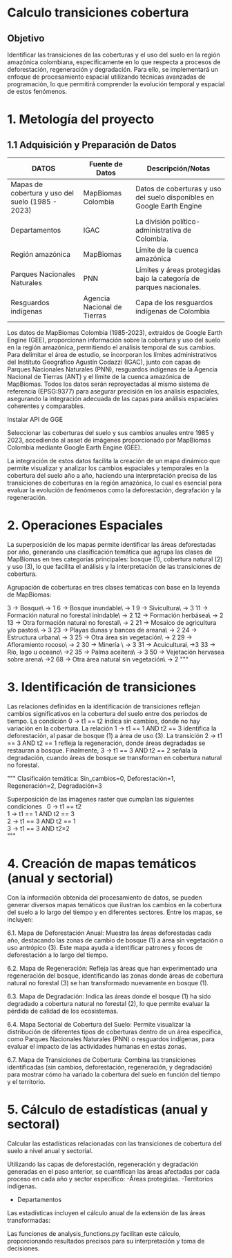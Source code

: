# Calculo transiciones cobertura

## Objetivo
Identificar las transiciones de las coberturas y el uso del suelo en la región amazónica colombiana, específicamente en lo que respecta a procesos de deforestación, regeneración y degradación. Para ello, se implementará un enfoque de procesamiento espacial utilizando técnicas avanzadas de programación, lo que permitirá comprender la evolución temporal y espacial de estos fenómenos.

# 1. Metología del proyecto

## 1.1 Adquisición y Preparación de Datos

| **DATOS**                           | **Fuente de Datos**     | **Descripción/Notas**                                       |
|----------------------------------------|-------------------------|-------------------------------------------------------------|
| Mapas de cobertura y uso del suelo (1985 - 2023) | MapBiomas Colombia       | Datos de coberturas y uso del suelo disponibles en Google Earth Engine |
| Departamentos | IGAC                     | La división político-administrativa de Colombia. |
| Región amazónica                       | MapBiomas               | Límite de la cuenca amazónica |
| Parques Nacionales Naturales           | PNN                     | Límites y áreas protegidas bajo la categoría de parques nacionales. |
| Resguardos indígenas                   | Agencia Nacional de Tierras | Capa de los resguardos indígenas de Colombia  |


Los datos de MapBiomas Colombia (1985-2023), extraídos de Google Earth Engine (GEE), proporcionan información sobre la cobertura y uso del suelo en la región amazónica, permitiendo el análisis temporal de sus cambios. Para delimitar el área de estudio, se incorporan los límites administrativos del Instituto Geográfico Agustín Codazzi (IGAC), junto con capas de Parques Nacionales Naturales (PNN), resguardos indígenas de la Agencia Nacional de Tierras (ANT) y el límite de la cuenca amazónica de MapBiomas. Todos los datos serán reproyectadas al mismo sistema de referencia (EPSG:9377) para asegurar precisión en los análisis espaciales, asegurando la integración adecuada de las capas para análisis espaciales coherentes y comparables.

Instalar API de GGE

Seleccionar las coberturas del suelo y sus cambios anuales entre 1985 y 2023, accediendo al asset de imágenes proporcionado por MapBiomas Colombia mediante Google Earth Engine (GEE).

La integración de estos datos facilita la creación de un mapa dinámico que permite visualizar y analizar los cambios espaciales y temporales en la cobertura del suelo año a año, haciendo una interpretación precisa de las transiciones de coberturas en la región amazónica, lo cual es esencial para evaluar la evolución de fenómenos como la deforestación, degrafación y la regeneración.

# 2. Operaciones Espaciales
La superposición de los mapas permite identificar las áreas deforestadas por año, generando una clasificación temática que agrupa las clases de MapBiomas en tres categorías principales: bosque (1), cobertura natural (2) y uso (3), lo que facilita el análisis y la interpretación de las transiciones de cobertura.

Agrupación de coberturas en tres clases temáticas con base en la leyenda de MapBiomas:

3 -> Bosque\ -> 1
6 -> Bosque inundable\ -> 1
9 -> Sivicultura\ -> 3
11 -> Formación natural no forestal inindable\ -> 2
12 -> Formación herbásea\ -> 2
13 ->  Otra formación natural no forestal\ -> 2
21 -> Mosaico de agricultura y/o pastos\ -> 3
23 -> Playas dunas y bancos de areana\ -> 2
24 -> Estructura urbana\ -> 3
25 -> Otra área sin vegetación\ -> 2
29 -> Afloramiento rocoso\ -> 2
30 -> Minería \ -> 3
31 -> Acuicultura\ ->3
33 -> Río, lago u oceano\ ->2
35 -> Palma aceitera\ -> 3
50 -> Vejetación hervasea sobre arena\ ->2
68 -> Otra área natural sin vegetación\ -> 2
"""
# 3. Identificación de transiciones 
Las relaciones definidas en la identificación de transiciones reflejan cambios significativos en la cobertura del suelo entre dos periodos de tiempo. La condición 0 -> t1 == t2 indica sin cambios, donde no hay variación en la cobertura. La relación 1 -> t1 == 1 AND t2 == 3 identifica la deforestación, al pasar de bosque (1) a área de uso (3). La transición 2 -> t1 == 3 AND t2 == 1 refleja la regeneración, donde áreas degradadas se restauran a bosque. Finalmente, 3 -> t1 == 3 AND t2 == 2 señala la degradación, cuando áreas de bosque se transforman en cobertura natural no forestal.

"""
Clasificaión temática: Sin_cambios=0, Deforestación=1, Regeneración=2, Degradación=3

Superposición de las imagenes raster que cumplan las siguientes condiciones
  0 -> t1 == t2\
  1 -> t1 == 1 AND t2 == 3\
  2 -> t1 == 3 AND t2 == 1\
  3 -> t1 == 3 AND t2=2 \
"""

# 4. Creación de mapas temáticos (anual y sectorial)

Con la información obtenida del procesamiento de datos, se pueden generar diversos mapas temáticos que ilustran los cambios en la cobertura del suelo a lo largo del tiempo y en diferentes sectores. Entre los mapas, se incluyen:

6.1. Mapa de Deforestación Anual: Muestra las áreas deforestadas cada año, destacando las zonas de cambio de bosque (1) a área sin vegetación o uso antrópico (3). Este mapa ayuda a identificar patrones y focos de deforestación a lo largo del tiempo.

6.2. Mapa de Regeneración: Refleja las áreas que han experimentado una regeneración del bosque, identificando las zonas donde áreas de cobertura natural no forestal (3) se han transformado nuevamente en bosque (1).

6.3. Mapa de Degradación: Indica las áreas donde el bosque (1) ha sido degradado a cobertura natural no forestal (2), lo que permite evaluar la pérdida de calidad de los ecosistemas.

6.4. Mapa Sectorial de Cobertura del Suelo: Permite visualizar la distribución de diferentes tipos de coberturas dentro de un área específica, como Parques Nacionales Naturales (PNN) o resguardos indígenas, para evaluar el impacto de las actividades humanas en estas zonas.

6.7. Mapa de Transiciones de Cobertura: Combina las transiciones identificadas (sin cambios, deforestación, regeneración, y degradación) para mostrar cómo ha variado la cobertura del suelo en función del tiempo y el territorio.

# 5. Cálculo de estadísticas (anual y sectoral)
Calcular las estadísticas relacionadas con las transiciones de cobertura del suelo a nivel anual y sectorial. 

Utilizando las capas de deforestación, regeneración y degradación generadas en el paso anterior, se cuantifican las áreas afectadas por cada proceso en cada año y sector específico:
-Áreas protegidas. 
-Territorios indígenas. 
- Departamentos

Las estadísticas incluyen el cálculo anual de la extensión de las áreas transformadas:

Las funciones de analysis_functions.py facilitan este cálculo, proporcionando resultados precisos para su interpretación y toma de decisiones.

